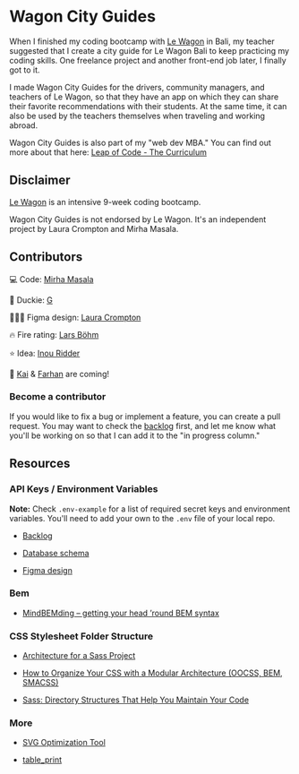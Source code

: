 # Wagon City Guides

When I finished my coding bootcamp with [Le Wagon](https://www.lewagon.com/) in Bali, my teacher suggested that I create a city guide for Le Wagon Bali to keep practicing my coding skills. One freelance project and another front-end job later, I finally got to it.

I made Wagon City Guides for the drivers, community managers, and teachers of Le Wagon, so that they have an app on which they can share their favorite recommendations with their students. At the same time, it can also be used by the teachers themselves when traveling and working abroad.

Wagon City Guides is also part of my "web dev MBA." You can find out more about that here: [Leap of Code - The Curriculum](https://www.mirhamasala.com/leap-of-code/#curriculum)

## Disclaimer

[Le Wagon](https://www.lewagon.com) is an intensive 9-week coding bootcamp.

Wagon City Guides is not endorsed by Le Wagon. It's an independent project by Laura Crompton and Mirha Masala.

## Contributors

💻 Code: [Mirha Masala](https://github.com/mirhamasala)

🐥 Duckie: [G](https://github.com/dctrg)

👩🏼‍🎨 Figma design: [Laura Crompton](https://github.com/lozdesign)

🔥 Fire rating: [Lars Böhm](https://github.com/datene)

⭐️ Idea: [Inou Ridder](https://github.com/InouRidder)

🚀 [Kai](https://github.com/grumbeard) & [Farhan](https://github.com/farhanlion) are coming!

### Become a contributor

If you would like to fix a bug or implement a feature, you can create a pull request. You may want to check the [backlog](https://github.com/mirhamasala/lw_city_guide/projects/1) first, and let me know what you'll be working on so that I can add it to the "in progress column."

## Resources

### API Keys / Environment Variables

**Note:** Check `.env-example` for a list of required secret keys and environment variables. You'll need to add your own to the `.env` file of your local repo.

- [Backlog](https://github.com/mirhamasala/lw_city_guide/projects/1)

- [Database schema](https://kitt.lewagon.com/db/2357)

- [Figma design](https://www.figma.com/file/ROwm7eDNn5VdztbIGPwArIPD/Le-Wagon-on-Tour)

### Bem

- [MindBEMding – getting your head ’round BEM syntax](https://csswizardry.com/2013/01/mindbemding-getting-your-head-round-bem-syntax/)

### CSS Stylesheet Folder Structure

- [Architecture for a Sass Project](https://www.sitepoint.com/architecture-sass-project/)


- [How to Organize Your CSS with a Modular Architecture
(OOCSS, BEM, SMACSS)](https://snipcart.com/blog/organize-css-modular-architecture)

- [Sass: Directory Structures That Help You Maintain Your Code](https://vanseodesign.com/css/sass-directory-structures/)

### More

- [SVG Optimization Tool](https://jakearchibald.github.io/svgomg/)

- [table_print](http://tableprintgem.com/)
